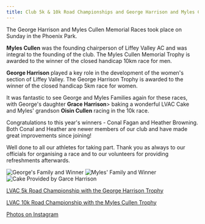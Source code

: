 ```yaml
---
title: Club 5k & 10k Road Championships and George Harrison and Myles Cullen Trophies.
---
```


<p> The George Harrison and Myles Cullen Memorial Races took place on Sunday in the Phoenix Park.<p/>

<p> <b>Myles Cullen</b> was the founding chairperson of Liffey Valley AC and was integral to the founding of the club. The Myles Cullen Memorial Trophy is awarded to the winner of the closed handicap 10km race for men.</p> 

<p> <b>George Harrison</b> played a key role in the development of the women's section of Liffey Valley. The George Harrison Trophy is awarded to the winner of the closed handicap 5km race for women.</p>

<p>It was fantastic to see George and Myles Families again for these races, with George's daughter <b>Grace Harrison</b>> baking a wonderful LVAC Cake and Myles' grandson <b>Oisin Cullen</b> racing in the 10k race. </p>

<p>Congratulations to this year's winners - Conal Fagan and Heather Browning. Both Conal and Heather are newer members of our club and have made great improvements since joining!</p>

<p> Well done to all our athletes for taking part. Thank you as always to our officials for organising a race and to our volunteers for providing refreshments afterwards.<p/>

<img src="/assets/images/races/2023/george-myles/george_2023_winner_family.jpeg" class="img-fluid" alt="George's Family and Winner">

<img src="/assets/images/races/2023/george-myles/myles_2023_winner_family.jpeg" class="img-fluid" alt="Myles' Family and Winner">

<img src="/assets/images/races/2023/george-myles/george_2023_cake.jpeg" class="img-fluid" alt="Cake Provided by Garce Harrison">

<p><a href="/races/2023-09-17-george-harrison-5k/" target="_blank" rel="noopener noreferrer">LVAC 5k Road Championship with the George Harrison Trophy</a></p> 

<p><a href="/races/2023-09-17-myles-cullen-10k/" target="_blank" rel="noopener noreferrer">LVAC 10k Road Championship with the Myles Cullen Trophy</a></p>

<p><a href="https://www.instagram.com/p/CxWCG_uMdyg/?img_index=1/" target="_blank" rel="noopener noreferrer">Photos on Instagram</a></p>